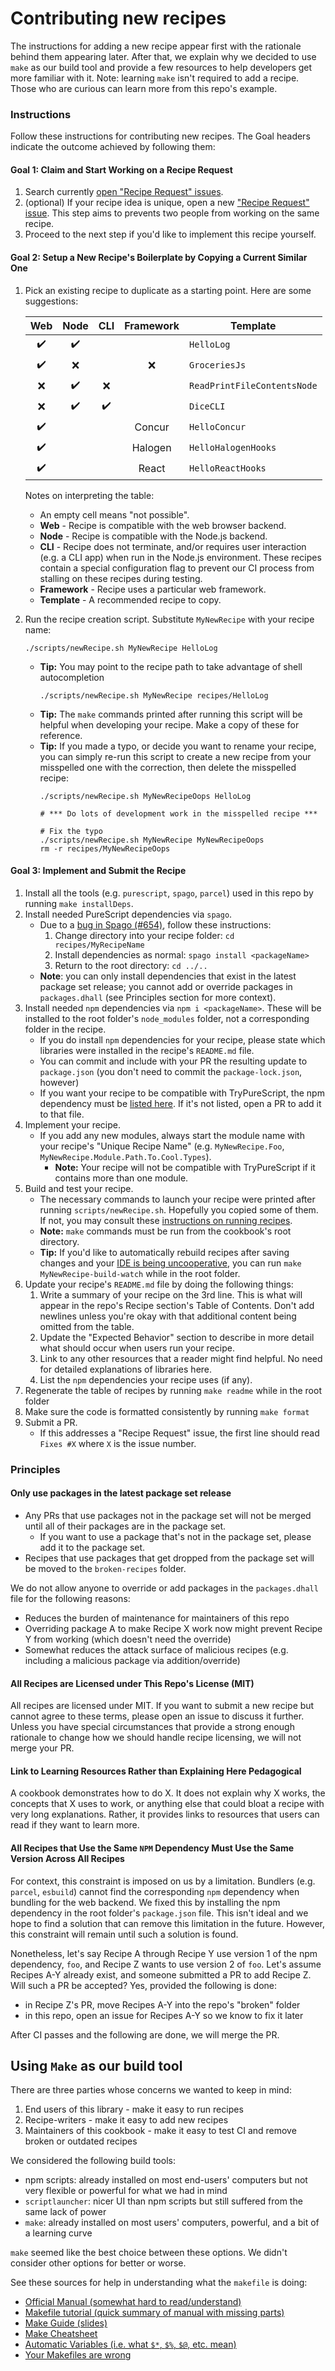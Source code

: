 # Contributing new recipes

The instructions for adding a new recipe appear first with the rationale behind them appearing later. After that, we explain why we decided to use `make` as our build tool and provide a few resources to help developers get more familiar with it. Note: learning `make` isn't required to add a recipe. Those who are curious can learn more from this repo's example.

### Instructions

Follow these instructions for contributing new recipes. The Goal headers indicate the outcome achieved by following them:

#### Goal 1: Claim and Start Working on a Recipe Request

1. Search currently [open "Recipe Request" issues](https://github.com/JordanMartinez/purescript-cookbook/issues?q=is%3Aissue+is%3Aopen+label%3Arecipe-request).
1. (optional) If your recipe idea is unique, open a new ["Recipe Request" issue](https://github.com/JordanMartinez/purescript-cookbook/issues/new?assignees=&labels=recipe-request&template=recipe-request.md&title=). This step aims to prevents two people from working on the same recipe.
1. Proceed to the next step if you'd like to implement this recipe yourself.

#### Goal 2: Setup a New Recipe's Boilerplate by Copying a Current Similar One

1. Pick an existing recipe to duplicate as a starting point. Here are some suggestions:

    | Web | Node | CLI | Framework | Template |
    | :-: | :-: | :-: | :-: | --- |
    | :heavy_check_mark: | :heavy_check_mark: | | | `HelloLog` |
    | :heavy_check_mark: | :x: | | :x: | `GroceriesJs` |
    | :x: | :heavy_check_mark: | :x: | | `ReadPrintFileContentsNode` |
    | :x: | :heavy_check_mark: | :heavy_check_mark: | | `DiceCLI` |
    | :heavy_check_mark: | | | Concur | `HelloConcur` |
    | :heavy_check_mark: | | | Halogen | `HelloHalogenHooks` |
    | :heavy_check_mark: | | | React | `HelloReactHooks` |

    Notes on interpreting the table:
    - An empty cell means "not possible".
    - **Web** - Recipe is compatible with the web browser backend.
    - **Node** - Recipe is compatible with the Node.js backend.
    - **CLI** - Recipe does not terminate, and/or requires user interaction (e.g. a CLI app) when run in the Node.js environment. These recipes contain a special configuration flag to prevent our CI process from stalling on these recipes during testing.
    - **Framework** - Recipe uses a particular web framework.
    - **Template** - A recommended recipe to copy.

1. Run the recipe creation script. Substitute `MyNewRecipe` with your recipe name:
    ```
    ./scripts/newRecipe.sh MyNewRecipe HelloLog
    ```
    - **Tip:** You may point to the recipe path to take advantage of shell autocompletion
      ```
      ./scripts/newRecipe.sh MyNewRecipe recipes/HelloLog
      ```
    - **Tip:** The `make` commands printed after running this script will be helpful when developing your recipe. Make a copy of these for reference.
    - **Tip:** If you made a typo, or decide you want to rename your recipe, you can simply re-run this script to create a new recipe from your misspelled one with the correction, then delete the misspelled recipe:
      ```
      ./scripts/newRecipe.sh MyNewRecipeOops HelloLog
      
      # *** Do lots of development work in the misspelled recipe ***
      
      # Fix the typo
      ./scripts/newRecipe.sh MyNewRecipe MyNewRecipeOops
      rm -r recipes/MyNewRecipeOops
      ```

#### Goal 3: Implement and Submit the Recipe

1. Install all the tools (e.g. `purescript`, `spago`, `parcel`) used in this repo by running `make installDeps`.
1. Install needed PureScript dependencies via `spago`.
    - Due to a [bug in Spago (#654)](https://github.com/purescript/spago/issues/654), follow these instructions:
        1. Change directory into your recipe folder: `cd recipes/MyRecipeName`
        1. Install dependencies as normal: `spago install <packageName>`
        1. Return to the root directory: `cd ../..`
    - **Note**: you can only install dependencies that exist in the latest package set release; you cannot add or override packages in `packages.dhall` (see Principles section for more context).
1. Install needed `npm` dependencies via `npm i <packageName>`. These will be installed to the root folder's `node_modules` folder, not a corresponding folder in the recipe.
    - If you do install `npm` dependencies for your recipe, please state which libraries were installed in the recipe's `README.md` file.
    - You can commit and include with your PR the resulting update to `package.json` (you don't need to commit the `package-lock.json`, however)
    - If you want your recipe to be compatible with TryPureScript, the npm dependency must be [listed here](https://github.com/purescript/trypurescript/blob/master/client/src/Try/Shim.purs). If it's not listed, open a PR to add it to that file.
1. Implement your recipe.
    - If you add any new modules, always start the module name with your recipe's "Unique Recipe Name" (e.g. `MyNewRecipe.Foo`, `MyNewRecipe.Module.Path.To.Cool.Types`).
      - **Note:** Your recipe will not be compatible with TryPureScript if it contains more than one module.
 2. Build and test your recipe.
    - The necessary commands to launch your recipe were printed after running `scripts/newRecipe.sh`. Hopefully you copied some of them. If not, you may consult these [instructions on running recipes](https://github.com/JordanMartinez/purescript-cookbook/blob/master/README.md#running-recipes).
    - **Note:** `make` commands must be run from the cookbook's root directory.
    - **Tip:** If you'd like to automatically rebuild recipes after saving changes and your [IDE is being uncooperative](https://github.com/JordanMartinez/purescript-cookbook/issues/230), you can run `make MyNewRecipe-build-watch` while in the root folder.
1. Update your recipe's `README.md` file by doing the following things:
    1. Write a summary of your recipe on the 3rd line. This is what will appear in the repo's Recipe section's Table of Contents. Don't add newlines unless you're okay with that additional content being omitted from the table.
    1. Update the "Expected Behavior" section to describe in more detail what should occur when users run your recipe.
    1. Link to any other resources that a reader might find helpful. No need for detailed explanations of libraries here.
    1. List the `npm` dependencies your recipe uses (if any).
1. Regenerate the table of recipes by running `make readme` while in the root folder
1. Make sure the code is formatted consistently by running `make format`
1. Submit a PR.
   - If this addresses a "Recipe Request" issue, the first line should read `Fixes #X` where `X` is the issue number.

### Principles

#### Only use packages in the latest package set release

- Any PRs that use packages not in the package set will not be merged until all of their packages are in the package set.
  - If you want to use a package that's not in the package set, please add it to the package set.
- Recipes that use packages that get dropped from the package set will be moved to the `broken-recipes` folder.

We do not allow anyone to override or add packages in the `packages.dhall` file for the following reasons:
- Reduces the burden of maintenance for maintainers of this repo
- Overriding package A to make Recipe X work now might prevent Recipe Y from working (which doesn't need the override)
- Somewhat reduces the attack surface of malicious recipes (e.g. including a malicious package via addition/override)

#### All Recipes are Licensed under This Repo's License (MIT)

All recipes are licensed under MIT. If you want to submit a new recipe but cannot agree to these terms, please open an issue to discuss it further. Unless you have special circumstances that provide a strong enough rationale to change how we should handle recipe licensing, we will not merge your PR.

#### Link to Learning Resources Rather than Explaining Here Pedagogical

A cookbook demonstrates how to do X. It does not explain why X works, the concepts that X uses to work, or anything else that could bloat a recipe with very long explanations. Rather, it provides links to resources that users can read if they want to learn more.

#### All Recipes that Use the Same `NPM` Dependency Must Use the Same Version Across All Recipes

For context, this constraint is imposed on us by a limitation. Bundlers (e.g. `parcel`, `esbuild`) cannot find the corresponding `npm` dependency when bundling for the web backend. We fixed this by installing the npm dependency in the root folder's `package.json` file. This isn't ideal and we hope to find a solution that can remove this limitation in the future. However, this constraint will remain until such a solution is found.

Nonetheless, let's say Recipe A through Recipe Y use version 1 of the npm dependency, `foo`, and Recipe Z wants to use version 2 of `foo`. Let's assume Recipes A-Y already exist, and someone submitted a PR to add Recipe Z. Will such a PR be accepted? Yes, provided the following is done:
- in Recipe Z's PR, move Recipes A-Y into the repo's "broken" folder
- in this repo, open an issue for Recipes A-Y so we know to fix it later

After CI passes and the following are done, we will merge the PR.

## Using `Make` as our build tool

There are three parties whose concerns we wanted to keep in mind:
1. End users of this library - make it easy to run recipes
1. Recipe-writers - make it easy to add new recipes
1. Maintainers of this cookbook - make it easy to test CI and remove broken or outdated recipes

We considered the following build tools:
- npm scripts: already installed on most end-users' computers but not very flexible or powerful for what we had in mind
- `scriptlauncher`: nicer UI than npm scripts but still suffered from the same lack of power
- `make`: already installed on most users' computers, powerful, and a bit of a learning curve

`make` seemed like the best choice between these options. We didn't consider other options for better or worse.

See these sources for help in understanding what the `makefile` is doing:
- [Official Manual (somewhat hard to read/understand)](https://www.gnu.org/software/make/manual/make.html)
- [Makefile tutorial (quick summary of manual with missing parts)](https://makefiletutorial.com/)
- [Make Guide (slides)](http://martinvseticka.eu/temp/make/normal.html)
- [Make Cheatsheet](http://eduardolezcano.com/wp-content/uploads/2016/06/make_cheatsheet.pdf)
- [Automatic Variables (i.e. what `$*`, `$%`, `$@`, etc. mean)](https://www.gnu.org/software/make/manual/make.html#Automatic-Variables)
- [Your Makefiles are wrong](https://tech.davis-hansson.com/p/make/)
